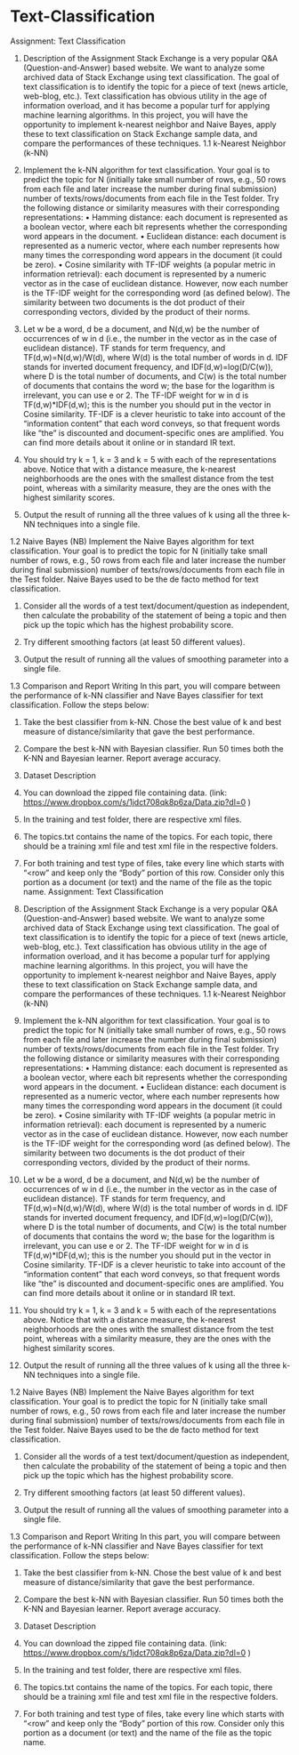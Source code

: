 # Text-Classification
Assignment: Text Classification
1.	Description of the Assignment
Stack Exchange is a very popular Q&A (Question-and-Answer) based website. We want to analyze some archived data of Stack Exchange using text classification.
The goal of text classification is to identify the topic for a piece of text (news article, web-blog, etc.). Text classification has obvious utility in the age of information overload, and it has become a popular turf for applying machine learning algorithms. In this project, you will have the opportunity to implement k-nearest neighbor and Naive Bayes, apply these to text classification on Stack Exchange sample data, and compare the performances of these techniques.
1.1  k-Nearest Neighbor (k-NN)
1. Implement the k-NN algorithm for text classification. Your goal is to predict the topic for N (initially take small number of rows, e.g., 50 rows from each file and later increase the number during final submission) number of texts/rows/documents from each file in the Test folder. Try the following distance or similarity measures with their corresponding representations:
•	Hamming distance: each document is represented as a boolean vector, where each bit represents whether the corresponding word appears in the document.
•	 Euclidean distance: each document is represented as a numeric vector, where each number represents how many times the corresponding word appears in the document (it could be zero).
•	Cosine similarity with TF-IDF weights (a popular metric in information retrieval): each document is represented by a numeric vector as in the case of euclidean distance. However, now each number is the TF-IDF weight for the corresponding word (as defined below). The similarity between two documents is the dot product of their corresponding vectors, divided by the product of their norms.

2.	Let w be a word, d be a document, and N(d,w) be the number of occurrences of w in d (i.e., the number in the vector as in the case of euclidean distance). TF stands for term frequency, and TF(d,w)=N(d,w)/W(d), where W(d) is the total number of words in d. IDF stands for inverted document frequency, and IDF(d,w)=log(D/C(w)), where D is the total number of documents, and C(w) is the total number of documents that contains the word w; the base for the logarithm is irrelevant, you can use e or 2. The TF-IDF weight for w in d is TF(d,w)*IDF(d,w); this is the number you should put in the vector in Cosine similarity. TF-IDF is a clever heuristic to take into account of the “information content” that each word conveys, so that frequent words like “the” is discounted and document-specific ones are amplified. You can find more details about it online or in standard IR text.

3.	You should try k = 1, k = 3 and k = 5 with each of the representations above. Notice that with a distance measure, the k-nearest neighborhoods are the ones with the smallest distance from the test point, whereas with a similarity measure, they are the ones with the highest similarity scores.

4.	Output the result of running all the three values of k using all the three k-NN techniques into a single file.

1.2 Naive Bayes (NB)
Implement the Naive Bayes algorithm for text classification. Your goal is to predict the topic for N (initially take small number of rows, e.g., 50 rows from each file and later increase the number during final submission) number of texts/rows/documents from each file in the Test folder. Naive Bayes used to be the de facto method for text classification.
1.	Consider all the words of a test text/document/question as independent, then calculate the probability of the statement of being a topic and then pick up the topic which has the highest probability score.

2.	Try different smoothing factors (at least 50 different values).

3.	Output the result of running all the values of smoothing parameter into a single file.

1.3 Comparison and Report Writing
In this part, you will compare between the performance of k-NN classifier and Nave Bayes classifier for text classification. Follow the steps below:
1.	Take the best classifier from k-NN. Chose the best value of k and best measure of distance/similarity that gave the best performance.

2.	Compare the best k-NN with Bayesian classifier. Run 50 times both the K-NN and Bayesian learner. Report average accuracy.


2.	Dataset Description

1.	You can download the zipped file containing data. (link: https://www.dropbox.com/s/1jdct708qk8p6za/Data.zip?dl=0 )

2.	In the training and test folder, there are respective xml files.
3.	The topics.txt contains the name of the topics. For each topic, there should be a training xml file and test xml file in the respective folders.

4.	For both training and test type of files, take every line which starts with “<row” and keep only the “Body” portion of this row. Consider only this portion as a document (or text) and the name of the file as the topic name.
Assignment: Text Classification
1.	Description of the Assignment
Stack Exchange is a very popular Q&A (Question-and-Answer) based website. We want to analyze some archived data of Stack Exchange using text classification.
The goal of text classification is to identify the topic for a piece of text (news article, web-blog, etc.). Text classification has obvious utility in the age of information overload, and it has become a popular turf for applying machine learning algorithms. In this project, you will have the opportunity to implement k-nearest neighbor and Naive Bayes, apply these to text classification on Stack Exchange sample data, and compare the performances of these techniques.
1.1  k-Nearest Neighbor (k-NN)
1. Implement the k-NN algorithm for text classification. Your goal is to predict the topic for N (initially take small number of rows, e.g., 50 rows from each file and later increase the number during final submission) number of texts/rows/documents from each file in the Test folder. Try the following distance or similarity measures with their corresponding representations:
•	Hamming distance: each document is represented as a boolean vector, where each bit represents whether the corresponding word appears in the document.
•	 Euclidean distance: each document is represented as a numeric vector, where each number represents how many times the corresponding word appears in the document (it could be zero).
•	Cosine similarity with TF-IDF weights (a popular metric in information retrieval): each document is represented by a numeric vector as in the case of euclidean distance. However, now each number is the TF-IDF weight for the corresponding word (as defined below). The similarity between two documents is the dot product of their corresponding vectors, divided by the product of their norms.

2.	Let w be a word, d be a document, and N(d,w) be the number of occurrences of w in d (i.e., the number in the vector as in the case of euclidean distance). TF stands for term frequency, and TF(d,w)=N(d,w)/W(d), where W(d) is the total number of words in d. IDF stands for inverted document frequency, and IDF(d,w)=log(D/C(w)), where D is the total number of documents, and C(w) is the total number of documents that contains the word w; the base for the logarithm is irrelevant, you can use e or 2. The TF-IDF weight for w in d is TF(d,w)*IDF(d,w); this is the number you should put in the vector in Cosine similarity. TF-IDF is a clever heuristic to take into account of the “information content” that each word conveys, so that frequent words like “the” is discounted and document-specific ones are amplified. You can find more details about it online or in standard IR text.

3.	You should try k = 1, k = 3 and k = 5 with each of the representations above. Notice that with a distance measure, the k-nearest neighborhoods are the ones with the smallest distance from the test point, whereas with a similarity measure, they are the ones with the highest similarity scores.

4.	Output the result of running all the three values of k using all the three k-NN techniques into a single file.

1.2 Naive Bayes (NB)
Implement the Naive Bayes algorithm for text classification. Your goal is to predict the topic for N (initially take small number of rows, e.g., 50 rows from each file and later increase the number during final submission) number of texts/rows/documents from each file in the Test folder. Naive Bayes used to be the de facto method for text classification.
1.	Consider all the words of a test text/document/question as independent, then calculate the probability of the statement of being a topic and then pick up the topic which has the highest probability score.

2.	Try different smoothing factors (at least 50 different values).

3.	Output the result of running all the values of smoothing parameter into a single file.

1.3 Comparison and Report Writing
In this part, you will compare between the performance of k-NN classifier and Nave Bayes classifier for text classification. Follow the steps below:
1.	Take the best classifier from k-NN. Chose the best value of k and best measure of distance/similarity that gave the best performance.

2.	Compare the best k-NN with Bayesian classifier. Run 50 times both the K-NN and Bayesian learner. Report average accuracy.


2.	Dataset Description

1.	You can download the zipped file containing data. (link: https://www.dropbox.com/s/1jdct708qk8p6za/Data.zip?dl=0 )

2.	In the training and test folder, there are respective xml files.
3.	The topics.txt contains the name of the topics. For each topic, there should be a training xml file and test xml file in the respective folders.

4.	For both training and test type of files, take every line which starts with “<row” and keep only the “Body” portion of this row. Consider only this portion as a document (or text) and the name of the file as the topic name.
